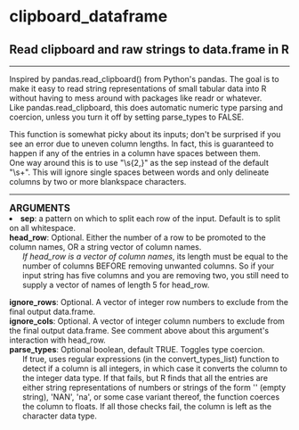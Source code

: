 # clipboard_dataframe
## Read clipboard and raw strings to data.frame in R
<hr>
Inspired by pandas.read_clipboard() from Python's pandas. The goal is to make it easy to read string representations of small tabular data into R without having to mess around with packages like readr or whatever.<br>
Like pandas.read_clipboard, this does automatic numeric type parsing and coercion, unless you turn it off by setting parse_types to FALSE.<br>

This function is somewhat picky about its inputs; don't be surprised if you see an error due to uneven column lengths. In fact, this is guaranteed to happen if any of the entries in a column have spaces between them.<br>
One way around this is to use "\\s{2,}" as the sep instead of the default "\\s+". This will ignore single spaces between words and only delineate columns by two or more blankspace characters.
<hr>
<b style= 'font-size:120%'>ARGUMENTS</b>
<li>
<b>sep</b>: a pattern on which to split each row of the input. Default is to split on all whitespace.<br>
<b>head_row</b>: Optional. Either the number of a row to be promoted to the column names, OR a string vector of column names.
<ul>
  <em>If head_row is a vector of column names</em>, its length must be equal to the number of columns BEFORE removing
  unwanted columns. So if your input string has five columns and you are removing two, you still need to supply a vector of
  names of length 5 for head_row.</ul>
<b>ignore_rows</b>: Optional. A vector of integer row numbers to exclude from the final output data.frame.<br>
<b>ignore_cols</b>: Optional. A vector of integer column numbers to exclude from the final output data.frame. See comment above about this argument's interaction with head_row.<br>
  <b>parse_types</b>: Optional boolean, default TRUE. Toggles type coercion. 
  <ul>If true, uses regular expressions (in the convert_types_list) function to detect if a column is all integers, in which case it converts the column to the integer data type. If that fails, but R finds that all the entries are either string representations of numbers or strings of the form '' (empty string), 'NAN', 'na', or some case variant thereof, the function coerces the column to floats. If all those checks fail, the column is left as the character data type.</ul>
</li>
